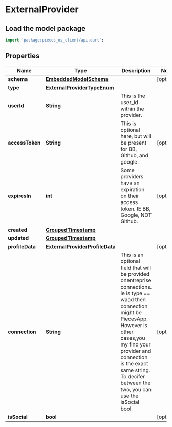 # ExternalProvider

## Load the model package
```dart
import 'package:pieces_os_client/api.dart';
```

## Properties
Name | Type | Description | Notes
------------ | ------------- | ------------- | -------------
**schema** | [**EmbeddedModelSchema**](EmbeddedModelSchema) |  | [optional] 
**type** | [**ExternalProviderTypeEnum**](ExternalProviderTypeEnum) |  | 
**userId** | **String** | This is the user_id within the provider. | 
**accessToken** | **String** | This is optional here, but will be present for BB, Github, and google. | [optional] 
**expiresIn** | **int** | Some providers have an expiration on their access token. IE BB, Google, NOT Github. | [optional] 
**created** | [**GroupedTimestamp**](GroupedTimestamp) |  | 
**updated** | [**GroupedTimestamp**](GroupedTimestamp) |  | 
**profileData** | [**ExternalProviderProfileData**](ExternalProviderProfileData) |  | [optional] 
**connection** | **String** | This is an optional field that will be provided onentreprise connections. ie is type == waad then connection might be PiecesApp. However is other cases,you my find your provider and connection is the exact same string. To decifer between the two, you can use the isSocial bool. | [optional] 
**isSocial** | **bool** |  | [optional] 





